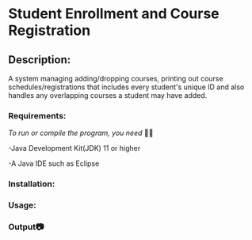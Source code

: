 # Student Enrollment and Course Registration

## Description:
A system managing adding/dropping courses, printing out course schedules/registrations that includes 
every student's unique ID and also handles any overlapping courses a student may have added.

### Requirements:
_To run or compile the program, you need_ 🚴‍♂️

-Java Development Kit(JDK) 11 or higher

-A Java IDE such as Eclipse

### Installation:

### Usage:

### Output📷


